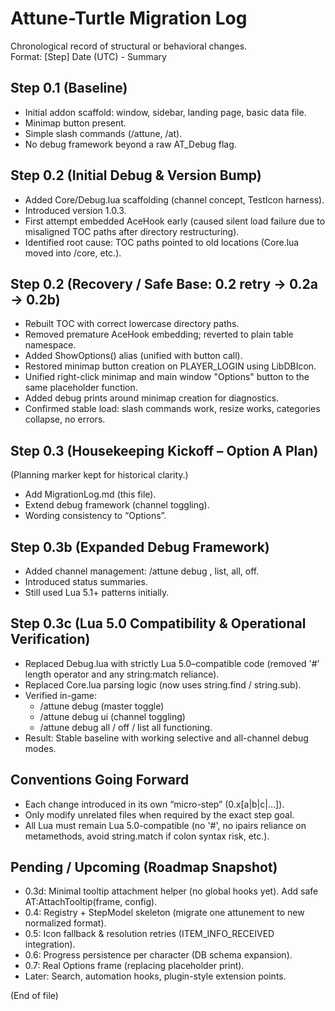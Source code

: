 # Attune-Turtle Migration Log

Chronological record of structural or behavioral changes.  
Format: [Step] Date (UTC) - Summary

## Step 0.1 (Baseline)
- Initial addon scaffold: window, sidebar, landing page, basic data file.
- Minimap button present.
- Simple slash commands (/attune, /at).
- No debug framework beyond a raw AT_Debug flag.

## Step 0.2 (Initial Debug & Version Bump)
- Added Core/Debug.lua scaffolding (channel concept, TestIcon harness).
- Introduced version 1.0.3.
- First attempt embedded AceHook early (caused silent load failure due to misaligned TOC paths after directory restructuring).
- Identified root cause: TOC paths pointed to old locations (Core.lua moved into /core, etc.).

## Step 0.2 (Recovery / Safe Base: 0.2 retry → 0.2a → 0.2b)
- Rebuilt TOC with correct lowercase directory paths.
- Removed premature AceHook embedding; reverted to plain table namespace.
- Added ShowOptions() alias (unified with button call).
- Restored minimap button creation on PLAYER_LOGIN using LibDBIcon.
- Unified right-click minimap and main window "Options" button to the same placeholder function.
- Added debug prints around minimap creation for diagnostics.
- Confirmed stable load: slash commands work, resize works, categories collapse, no errors.

## Step 0.3 (Housekeeping Kickoff – Option A Plan)
(Planning marker kept for historical clarity.)
- Add MigrationLog.md (this file).
- Extend debug framework (channel toggling).
- Wording consistency to “Options”.

## Step 0.3b (Expanded Debug Framework)
- Added channel management: /attune debug <channel>, list, all, off.
- Introduced status summaries.
- Still used Lua 5.1+ patterns initially.

## Step 0.3c (Lua 5.0 Compatibility & Operational Verification)
- Replaced Debug.lua with strictly Lua 5.0–compatible code (removed '#' length operator and any string:match reliance).
- Replaced Core.lua parsing logic (now uses string.find / string.sub).
- Verified in-game:
  - /attune debug (master toggle)
  - /attune debug ui (channel toggling)
  - /attune debug all / off / list all functioning.
- Result: Stable baseline with working selective and all-channel debug modes.

## Conventions Going Forward
- Each change introduced in its own “micro-step” (0.x[a|b|c|…]).
- Only modify unrelated files when required by the exact step goal.
- All Lua must remain Lua 5.0-compatible (no '#', no ipairs reliance on metamethods, avoid string.match if colon syntax risk, etc.).

## Pending / Upcoming (Roadmap Snapshot)
- 0.3d: Minimal tooltip attachment helper (no global hooks yet). Add safe AT:AttachTooltip(frame, config).
- 0.4: Registry + StepModel skeleton (migrate one attunement to new normalized format).
- 0.5: Icon fallback & resolution retries (ITEM_INFO_RECEIVED integration).
- 0.6: Progress persistence per character (DB schema expansion).
- 0.7: Real Options frame (replacing placeholder print).
- Later: Search, automation hooks, plugin-style extension points.

(End of file)
